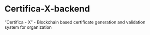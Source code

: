 # Certifica-X-backend
“Certifica - X” - Blockchain based certificate generation and validation system for organization
